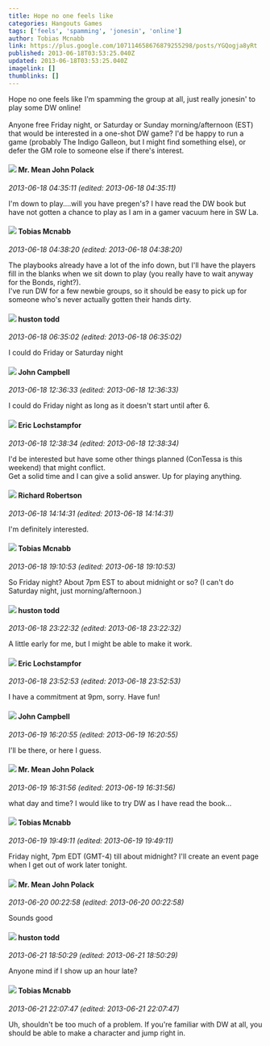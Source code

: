 ```yaml
---
title: Hope no one feels like
categories: Hangouts Games
tags: ['feels', 'spamming', 'jonesin', 'online']
author: Tobias Mcnabb
link: https://plus.google.com/107114658676879255298/posts/YGQogja8yRt
published: 2013-06-18T03:53:25.040Z
updated: 2013-06-18T03:53:25.040Z
imagelink: []
thumblinks: []
---
```


Hope no one feels like I&#39;m spamming the group at all, just really jonesin&#39; to play some DW online!<br /><br />Anyone free Friday night, or Saturday or Sunday morning/afternoon (EST) that would be interested in a one-shot DW game? I&#39;d be happy to run a game (probably The Indigo Galleon, but I might find something else), or defer the GM role to someone else if there&#39;s interest.
<div id='comment z12psznwwob5fnxpu04cdl1pjkexynx55gg'>
  <h4><img src='{{site.baseurl}}//images/avatars/110022047881640166399_photo.jpg'> Mr. Mean John Polack</h4>
      <p><cite>2013-06-18 04:35:11 (edited: 2013-06-18 04:35:11)</cite></p>
        <p>I&#39;m down to play....will you have pregen&#39;s? I have read the DW book but have not gotten a chance to play as I am in a gamer vacuum here in SW La.</p>
</div>
        

<div id='comment z12psznwwob5fnxpu04cdl1pjkexynx55gg'>
  <h4><img src='{{site.baseurl}}//images/avatars/107114658676879255298_photo.jpg'> Tobias Mcnabb</h4>
      <p><cite>2013-06-18 04:38:20 (edited: 2013-06-18 04:38:20)</cite></p>
        <p>The playbooks already have a lot of the info down, but I&#39;ll have the players fill in the blanks when we sit down to play (you really have to wait anyway for the Bonds, right?).<br />I&#39;ve run DW for a few newbie groups, so it should be easy to pick up for someone who&#39;s never actually gotten their hands dirty.</p>
</div>
        

<div id='comment z12psznwwob5fnxpu04cdl1pjkexynx55gg'>
  <h4><img src='{{site.baseurl}}//images/avatars/111818162316796884356_photo.jpg'> huston todd</h4>
      <p><cite>2013-06-18 06:35:02 (edited: 2013-06-18 06:35:02)</cite></p>
        <p>I could do Friday or Saturday night</p>
</div>
        

<div id='comment z12psznwwob5fnxpu04cdl1pjkexynx55gg'>
  <h4><img src='{{site.baseurl}}//images/avatars/105010684779272176138_photo.jpg'> John Campbell</h4>
      <p><cite>2013-06-18 12:36:33 (edited: 2013-06-18 12:36:33)</cite></p>
        <p>I could do Friday night as long as it doesn&#39;t start until after 6.</p>
</div>
        

<div id='comment z12psznwwob5fnxpu04cdl1pjkexynx55gg'>
  <h4><img src='{{site.baseurl}}//images/avatars/104811112088336879051_photo.jpg'> Eric Lochstampfor</h4>
      <p><cite>2013-06-18 12:38:34 (edited: 2013-06-18 12:38:34)</cite></p>
        <p>I&#39;d be interested but have some other things planned (ConTessa is this weekend) that might conflict.<br />Get a solid time and I can give a solid answer. Up for playing anything.</p>
</div>
        

<div id='comment z12psznwwob5fnxpu04cdl1pjkexynx55gg'>
  <h4><img src='{{site.baseurl}}//images/avatars/108034461092234678612_photo.jpg'> Richard Robertson</h4>
      <p><cite>2013-06-18 14:14:31 (edited: 2013-06-18 14:14:31)</cite></p>
        <p>I&#39;m definitely interested. </p>
</div>
        

<div id='comment z12psznwwob5fnxpu04cdl1pjkexynx55gg'>
  <h4><img src='{{site.baseurl}}//images/avatars/107114658676879255298_photo.jpg'> Tobias Mcnabb</h4>
      <p><cite>2013-06-18 19:10:53 (edited: 2013-06-18 19:10:53)</cite></p>
        <p>So Friday night? About 7pm EST to about midnight or so? (I can&#39;t do Saturday night, just morning/afternoon.)</p>
</div>
        

<div id='comment z12psznwwob5fnxpu04cdl1pjkexynx55gg'>
  <h4><img src='{{site.baseurl}}//images/avatars/111818162316796884356_photo.jpg'> huston todd</h4>
      <p><cite>2013-06-18 23:22:32 (edited: 2013-06-18 23:22:32)</cite></p>
        <p>A little early for me, but I might be able to make it work.</p>
</div>
        

<div id='comment z12psznwwob5fnxpu04cdl1pjkexynx55gg'>
  <h4><img src='{{site.baseurl}}//images/avatars/104811112088336879051_photo.jpg'> Eric Lochstampfor</h4>
      <p><cite>2013-06-18 23:52:53 (edited: 2013-06-18 23:52:53)</cite></p>
        <p>I have a commitment at 9pm, sorry. Have fun!</p>
</div>
        

<div id='comment z12psznwwob5fnxpu04cdl1pjkexynx55gg'>
  <h4><img src='{{site.baseurl}}//images/avatars/105010684779272176138_photo.jpg'> John Campbell</h4>
      <p><cite>2013-06-19 16:20:55 (edited: 2013-06-19 16:20:55)</cite></p>
        <p>I&#39;ll be there, or here I guess.</p>
</div>
        

<div id='comment z12psznwwob5fnxpu04cdl1pjkexynx55gg'>
  <h4><img src='{{site.baseurl}}//images/avatars/110022047881640166399_photo.jpg'> Mr. Mean John Polack</h4>
      <p><cite>2013-06-19 16:31:56 (edited: 2013-06-19 16:31:56)</cite></p>
        <p>what day and time? I would like to try DW as I have read the book...</p>
</div>
        

<div id='comment z12psznwwob5fnxpu04cdl1pjkexynx55gg'>
  <h4><img src='{{site.baseurl}}//images/avatars/107114658676879255298_photo.jpg'> Tobias Mcnabb</h4>
      <p><cite>2013-06-19 19:49:11 (edited: 2013-06-19 19:49:11)</cite></p>
        <p>Friday night, 7pm EDT (GMT-4) till about midnight? I&#39;ll create an event page when I get out of work later tonight.</p>
</div>
        

<div id='comment z12psznwwob5fnxpu04cdl1pjkexynx55gg'>
  <h4><img src='{{site.baseurl}}//images/avatars/110022047881640166399_photo.jpg'> Mr. Mean John Polack</h4>
      <p><cite>2013-06-20 00:22:58 (edited: 2013-06-20 00:22:58)</cite></p>
        <p>Sounds good</p>
</div>
        

<div id='comment z12psznwwob5fnxpu04cdl1pjkexynx55gg'>
  <h4><img src='{{site.baseurl}}//images/avatars/111818162316796884356_photo.jpg'> huston todd</h4>
      <p><cite>2013-06-21 18:50:29 (edited: 2013-06-21 18:50:29)</cite></p>
        <p>Anyone mind if I show up an hour late?</p>
</div>
        

<div id='comment z12psznwwob5fnxpu04cdl1pjkexynx55gg'>
  <h4><img src='{{site.baseurl}}//images/avatars/107114658676879255298_photo.jpg'> Tobias Mcnabb</h4>
      <p><cite>2013-06-21 22:07:47 (edited: 2013-06-21 22:07:47)</cite></p>
        <p>Uh, shouldn&#39;t be too much of a problem. If you&#39;re familiar with DW at all, you should be able to make a character and jump right in.</p>
</div>
        